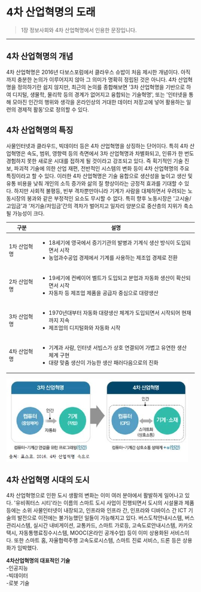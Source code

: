 # 4차 산업혁명의 도래

> 1장 정보사회와 4차 산업혁명에서 인용한 문장입니다.
***
## 4차 산업혁명의 개념
4차 산업혁명은 2016년 다보스포럼에서 클라우스 슈밥이 처음 제시한 개념이다. 아직까지 충분한 논의가 이루어지지 않아 그 의미가 명확히 정립된 것은 아니다. 
4차 산업혁명을 정의하기란 쉽지 않지만, 최근의 논의를 종합해보면 
'3차 산업혁명을 기반으로 하여 디지털, 생물학, 물리학 등의 경계가 없어지고 융합되는 기술혁명', 
또는 '인터넷을 통해 모아진 인간의 행위와 생각을 온라인상의 거대한 데이터 저장고에 넣어 활용하는 일련의 경제적 활동'으로 정의할 수 있다.
## 4차 산업혁명의 특징
사물인터넷과 클라우드, 빅데이터 등은 4차 산업혁명을 상징하는 단어이다. 특히 4차 산업혁명은 속도, 범위, 영향력 등의 측면에서 3차 산업혁명과 차별화되고, 
인류가 한 번도 경험하지 못한 새로운 시대를 접하게 될 것이라고 강조되고 있다. 즉 획기적인 기술 진보, 파괴적 기술에 의한 산업 재편, 전반적인 시스템의
변화 등이 4차 산업혁명의 주요 특징이라고 할 수 있다. 이러한 4차 산업혁명은 기술 융합으로 생산성을 높이고 생산 및 유통 비용을 낮춰 개인의 소득 증가와
삶의 질 향상이라는 긍정적 효과를 기대할 수 있다. 하지만 사회적 불평등, 빈부 격차뿐만아니라 기계가 사람을 대체하면서 우려되는 노동시장의 붕과와 같은
부정적인 요소도 무시할 수 없다. 특히 향후 노동시장은 '고시술/고임금'과 '저기술/저임금'간의 격차가 벌어지고 일자리 양분으로 중산층의 지위가 축소될 가능성이 크다.

|구분|설명|
|---|---|
|1차 산업혁명|<ul> <li>18세기에 영국에서 증기기관의 발병과 기계식 생산 방식이 도입되면서 시작 <li>농업과수공업 경제에서 기계를 사용하는 제조업 경제로 전환|
|2차 산업혁명|<ul> <li>19세기에 컨베이어 벨트가 도입되고 분업과 자동화 생산이 확산되면서 시작 <li>자동차 등 제조업 제품을 공급자 중심으로 대량생산|
|3차 산업혁명|<ul> <li>1970년대부터 자동화 대량생산 체계가 도입되면서 시작되어 현재까지 지속 <li>제조업의 디지털화와 자동화 시작|
|4차 산업혁명|<ul> <li>기계과 사람, 인터넷 서빕스가 상호 연결되어 가볍고 유연한 생산 체계 구현 <li>대량 맞춤 생산이 가능한 생산 패러다음으로의 진화|
 
![4차산업혁명](./img/그림01_3차산업과4차산업.jpg)

## 4차 산업혁명 시대의 도시 
4차 산업혁명으로 인한 도시 생활의 변화는 이미 여러 분야에서 활발하게 일어나고 있다. '유비쿼터스 시티'라는 이름의 스마트 도시 사업이 진행되면서
도시의 시설물과 제품 등에는 소위 사물인터넷이 내장되고, 인프라와 인프라 간, 인프라와 디바이스 간 ICT 기술의 발전으로 이전에는 불가능했던 일들이
가능해지고 있다. 버스도착안내시스템, 버스관리시스템, 실시간 내비게이션, 교통카드, 스마트 가로등, 고속도로안내시스템, 카카오택시, 자동통행료징수시스템,
MOOC(온라인 공개수업) 등이 이미 상용화된 서비스이다. 또한 스마트 홈, 자율협력주행 고속도로시스템, 스마트 진료 서비스, 드론 등은 상용화가 임박했다.  

**4차산업혁명의 대표적인 기술**  
-인공지능  
-빅데이터  
-로봇 기술  
